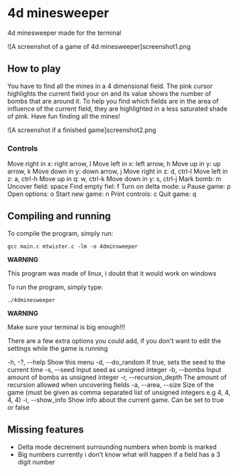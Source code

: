 # 4d minesweeper

4d minesweeper made for the terminal

![A screenshot of a game of 4d minesweeper]screenshot1.png

## How to play

You have to find all the mines in a 4 dimensional field. The pink cursor highlights the current field your on and its value shows the number of bombs that are around it. To help you find which fields are in the area of influence of the current field, they are highlighted in a less saturated shade of pink. Have fun finding all the mines!

![A screenshot if a finished game]screenshot2.png

### Controls

  Move right in x:     right arrow, l
  Move left in x:      left arrow, h
  Move up in y:        up arrow, k
  Move down in y:      down arrow, j
  Move right in z:     d, ctrl-l
  Move left in z:      a, ctrl-h
  Move up in q:        w, ctrl-k
  Move down in y:      s, ctrl-j
  Mark bomb:           m
  Uncover field:       space
  Find empty fiel:     f
  Turn on delta mode:  u
  Pause game:          p
  Open options:        o
  Start new game:      n
  Print controls:      c
  Quit game:           q

## Compiling and running

To compile the program, simply run:

```
gcc main.c mtwister.c -lm -o 4dminsweeper
```

**WARNING**

This program was made of linux, i doubt that it would work on windows

To run the program, simply type:

```
./4dminesweeper
```

**WARNING**

Make sure your terminal is big enough!!!

There are a few extra options you could add, if you don't want to edit the settings while the game is running

  -h, -?, --help         Show this menu
  -d, --do_random        If true, sets the seed to the current time
  -s, --seed             Input seed as unsigned integer
  -b, --bombs            Input amount of bombs as unsigned integer
  -r, --recursion_depth  The amount of recursion allowed when uncovering fields
  -a, --area, --size     Size of the game (must be given as comma separated list of unsigned integers e.g 4, 4, 4, 4)
  -i, --show_info        Show info about the current game. Can be set to true or false

## Missing features

- Delta mode          decrement surrounding numbers when bomb is marked
- Big numbers         currently i don't know what will happen if a field has a 3 digit number

